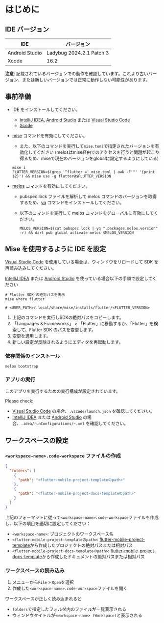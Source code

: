 # はじめに

## IDE バージョン

| IDE            | バージョン               |
| -------------- | ------------------------ |
| Android Studio | Ladybug 2024.2.1 Patch 3 |
| Xcode          | 16.2                     |

**注意**: 記載されているバージョンでの動作を確認しています。これより古いバージョン、または新しいバージョンでは正常に動作しない可能性があります。

## 事前準備

- IDE をインストールしてください。
  - [IntelliJ IDEA], [Android Studio] または [Visual Studio Code]
  - [Xcode]

- [mise] コマンドを有効にしてください。

  - また、以下のコマンドを実行して`mise.toml`で指定されたバージョンを有効化してください
    (melosはmise経由でのアクセスを行うと問題が起こり得るため、miseで現在のバージョンをglobalに設定するようにしている)

  ```shell
  mise i
  FLUTTER_VERSION=$(grep '^flutter =' mise.toml | awk -F'"' '{print $2}') && mise use -g flutter@$FLUTTER_VERSION
  ```

- [melos] コマンドを有効にしてください。
  - pubspec.lock ファイルを解析して melos コマンドのバージョンを取得するため、[yq] コマンドをインストールしてください。
  - 以下のコマンドを実行して melos コマンドをグローバルに有効にしてください。

    ```shell
    MELOS_VERSION=$(cat pubspec.lock | yq ".packages.melos.version" -r) && dart pub global activate melos $MELOS_VERSION
    ```

## Mise を使用するように IDE を設定

[Visual Studio Code] を使用している場合は、ウィンドウをリロードして SDK を再読み込みしてください。

[IntelliJ IDEA] または [Android Studio] を使っている場合以下の手順で設定してください

```shell
# Flutter SDK の絶対パスを表示
mise where flutter

# <USER_PATH>/.local/share/mise/installs/flutter/<FLUTTER_VERSION>
```

1. 上記のコマンドを実行しSDKの絶対パスをコピーします。
2. 「Languages & Frameworks」 > 「Flutter」に移動するか、「Flutter」を検索して、Flutter SDK のパスを変更します。
3. 変更を適用します。
4. 新しい設定が反映されるようにエディタを再起動します。

### 依存関係のインストール

```shell
melos bootstrap
```

### アプリの実行

このアプリを実行するための実行構成が設定されています。

Please check:

- [Visual Studio Code] の場合、`.vscode/launch.json` を確認してください。
- [IntelliJ IDEA] または [Android Studio] の場合、`.idea/runConfigurations/~.xml` を確認してください。

## ワークスペースの設定

### `<workspace-name>.code-workspace` ファイルの作成

```json
{
  "folders": [
    {
      "path": "<flutter-mobile-project-templateのpath>"
    },
    {
      "path": "<flutter-mobile-project-docs-templateのpath>"
    }
  ]
}
```

上記のフォーマットに従って`<workspace-name>.code-workspace`ファイルを作成し、以下の項目を適切に設定してください：

- `<workspace-name>`: プロジェクトのワークスペース名
- `<flutter-mobile-project-templateのpath>`: [flutter-mobile-project-template]から作成したプロジェクトの絶対パスまたは相対パス
- `<flutter-mobile-project-docs-templateのpath>`: [flutter-mobile-project-docs-template]から作成したドキュメントの絶対パスまたは相対パス

### ワークスペースの読み込み

1. メニューから`File` > `Open`を選択
2. 作成した`<workspace-name>.code-workspace`ファイルを開く

ワークスペースが正しく読み込まれると

- `folders`で指定したフォルダ内のファイルが一覧表示される
- ウィンドウタイトルが`<workspace-name> (Workspace)`と表示される

<!-- Links -->

[IntelliJ IDEA]: https://www.jetbrains.com/idea/
[Android Studio]: https://developer.android.com/studio
[Visual Studio Code]: https://code.visualstudio.com/
[Xcode]: https://developer.apple.com/xcode/
[mise]: https://mise.jdx.dev/
[melos]: https://melos.invertase.dev/
[yq]: https://github.com/mikefarah/yq
[flutter-mobile-project-template]: https://github.com/yumemi-inc/flutter-mobile-project-template/tree/main
[flutter-mobile-project-docs-template]: https://github.com/yumemi-inc/flutter-mobile-project-docs-template
